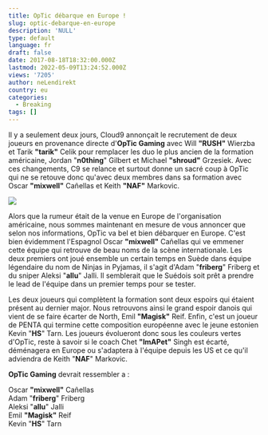 ```yaml
---
title: OpTic débarque en Europe !
slug: optic-debarque-en-europe
description: 'NULL'
type: default
language: fr
draft: false
date: 2017-08-18T18:32:00.000Z
lastmod: 2022-05-09T13:24:52.000Z
views: '7205'
author: neLendirekt
country: eu
categories:
  - Breaking
tags: []
---
```

Il y a seulement deux jours, Cloud9 annonçait le recrutement de deux joueurs en provenance directe d'**OpTic Gaming** avec Will **"RUSH"** Wierzba et Tarik **"tarik"** Celik pour remplacer les duo le plus ancien de la formation américaine, Jordan "**n0thing**" Gilbert et Michael **"shroud"** Grzesiek. Avec ces changements, C9 se relance et surtout donne un sacré coup à OpTic qui ne se retouve donc qu'avec deux membres dans sa formation avec Oscar **"mixwell"** Cañellas et Keith **"NAF"** Markovic.

![](/storage/images/5997294045070_14463144815162jpeg.jpeg)

Alors que la rumeur était de la venue en Europe de l'organisation américaine, nous sommes maintenant en mesure de vous annoncer que selon nos informations, OpTic va bel et bien débarquer en Europe. C'est bien évidemment l'Espagnol Oscar **"mixwell"** Cañellas qui ve emmener cette équipe qui retrouve de beau noms de la scène internationale. Les deux premiers ont joué ensemble un certain temps en Suède dans équipe légendaire du nom de Ninjas in Pyjamas, il s'agit d'Adam "**friberg**" Friberg et du sniper Aleksi "**allu**" Jalli. Il semblerait que le Suédois soit prêt a prendre le lead de l'équipe dans un premier temps pour se tester.

Les deux joueurs qui complètent la formation sont deux espoirs qui étaient présent au dernier major. Nous retrouvons ainsi le grand espoir danois qui vient de se faire écarter de North, Emil **"Magisk"** Reif. Enfin, c'est un joueur de PENTA qui termine cette composition européenne avec le jeune estonien Kevin "**HS**" Tarn. Les joueurs évolueront donc sous les couleurs vertes d'OpTic, reste à savoir si le coach Chet **"ImAPet"** Singh est écarté, déménagera en Europe ou s'adaptera à l'équipe depuis les US et ce qu'il adviendra de Keith "**NAF**" Markovic.

**OpTic Gaming** devrait ressembler a : 

Oscar **"mixwell"** Cañellas  
Adam "**friberg**" Friberg  
Aleksi "**allu**" Jalli  
Emil **"Magisk"** Reif  
Kevin "**HS**" Tarn

